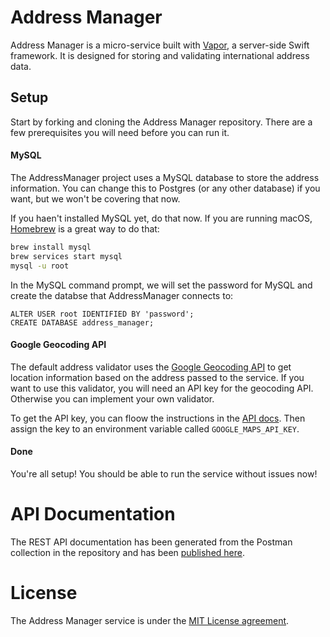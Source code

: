 # Address Manager

Address Manager is a micro-service built with [Vapor](https://vapor.codes/), a server-side Swift framework. It is designed for storing and validating international address data.

## Setup

Start by forking and cloning the Address Manager repository. There are a few prerequisites you will need before you can run it.

#### MySQL

The AddressManager project uses a MySQL database to store the address information. You can change this to Postgres (or any other database) if you want, but we won't be covering that now.

If you haen't installed MySQL yet, do that now. If you are running macOS, [Homebrew](https://brew.sh/) is a great way to do that:

```sh
brew install mysql
brew services start mysql
mysql -u root
```

In the MySQL command prompt, we will set the password for MySQL and create the databse that AddressManager connects to:

```mysql
ALTER USER root IDENTIFIED BY 'password';
CREATE DATABASE address_manager;
```

#### Google Geocoding API

The default address validator uses the [Google Geocoding API](https://developers.google.com/maps/documentation/geocoding/start) to get location information based on the address passed to the service. If you want to use this validator, you will need an API key for the geocoding API. Otherwise you can implement your own validator.

To get the API key, you can floow the instructions in the [API docs](https://developers.google.com/maps/documentation/geocoding/get-api-key). Then assign the key to an environment variable called `GOOGLE_MAPS_API_KEY`.

#### Done

You're all setup! You should be able to run the service without issues now!

# API Documentation

The REST API documentation has been generated from the Postman collection in the repository and has been [published here](https://documenter.getpostman.com/view/1912959/S17jWrqA).

# License

The Address Manager service is under the [MIT License agreement](https://github.com/SwiftCommerce/AddressManager/blob/master/LICENSE).